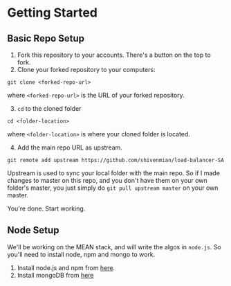 # Getting Started

## Basic Repo Setup

1. Fork this repository to your accounts. There's a button on the top to fork.
2. Clone your forked repository to your computers:

  ```git clone <forked-repo-url>```

  where ```<forked-repo-url>``` is the URL of your forked repository.

3. ```cd``` to the cloned folder

  ```cd <folder-location>``` 

  where ```<folder-location>``` is where your cloned folder is located.

4. Add the main repo URL as upstream.

  ```git remote add upstream https://github.com/shivenmian/load-balancer-SA```

  Upstream is used to sync your local folder with the main repo. So if I made changes to master on this repo, and you don't   have them on your own folder's master, you just simply do `git pull upstream master` on your own master. 

You're done. Start working.

## Node Setup

We'll be working on the MEAN stack, and will write the algos in ```node.js```. So you'll need to install node, npm and mongo to work. 

1. Install node.js and npm from [here](https://nodejs.org/en/).
2. Install mongoDB from [here](https://www.mongodb.com/download-center?jmp=nav#community)

